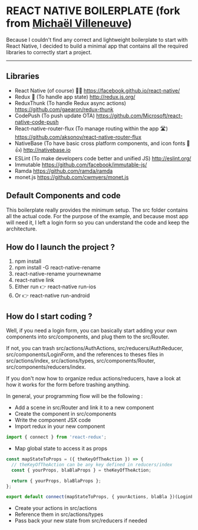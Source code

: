 REACT NATIVE BOILERPLATE (fork from [Michaël Villeneuve](https://github.com/Michaelvilleneuve))
===

Because I couldn't find any correct and lightweight boilerplate to start with React Native, I decided to build a minimal app that contains all the required libraries to correctly start a project.

---

## Libraries

- React Native (of course) 🚀🚀 https://facebook.github.io/react-native/
- Redux 🎉 (To handle app state) http://redux.js.org/
- ReduxThunk (To handle Redux async actions) https://github.com/gaearon/redux-thunk
- CodePush (To push update OTA) https://github.com/Microsoft/react-native-code-push
- React-native-router-flux (To manage routing within the app 🛣) https://github.com/aksonov/react-native-router-flux
- NativeBase (To have basic cross platform components, and icon fonts 👏👍) http://nativebase.io
- ESLint (To make developers code better and unified JS) http://eslint.org/
- Immutable https://github.com/facebook/immutable-js/
- Ramda https://github.com/ramda/ramda
- monet.js https://github.com/cwmyers/monet.js

## Default Components and code

This boilerplate really provides the minimum setup.
The src folder contains all the actual code. For the purpose of the example, and because most app will need it,
I left a login form so you can understand the code and keep the architecture.


## How do I launch the project ?

1. npm install
2. npm install -G react-native-rename
3. react-native-rename yournewname
3. react-native link
4. Either run 👉 react-native run-ios
5. Or 👉 react-native run-android

## How do I start coding ?

Well, if you need a login form, you can basically start adding your own components into src/components, and plug them to the src/Router.

If not, you can trash src/actions/AuthActions, src/reducers/AuthReducer, src/components/LoginForm, and the references to theses files in src/actions/index, src/actions/types, src/components/Router, src/components/reducers/index.

If you don't now how to organize redux actions/reducers, have a look at how it works for the form before trashing anything.

In general, your programming flow will be the following :

- Add a scene in src/Router and link it to a new component
- Create the component in src/components
- Write the component JSX code
- Import redux in your new component

```javascript
import { connect } from 'react-redux';
```
- Map global state to access it as props

```javascript
const mapStateToProps = ({ theKeyOfTheAction }) => {
  // theKeyOfTheAction can be any key defined in reducers/index
  const { yourProps, blaBlaProps } = theKeyOfTheAction;

  return { yourProps, blaBlaProps };
};

export default connect(mapStateToProps, { yourActions, blaBla })(LoginForm);
```
- Create your actions in src/actions
- Reference them in src/actions/types
- Pass back your new state from src/reducers if needed
